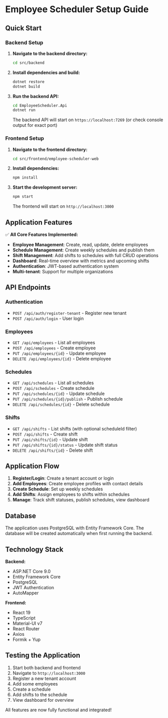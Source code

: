 # Employee Scheduler Setup Guide

## Quick Start

### Backend Setup

1. **Navigate to the backend directory:**
   ```bash
   cd src/backend
   ```

2. **Install dependencies and build:**
   ```bash
   dotnet restore
   dotnet build
   ```

3. **Run the backend API:**
   ```bash
   cd EmployeeScheduler.Api
   dotnet run
   ```
   
   The backend API will start on `https://localhost:7269` (or check console output for exact port)

### Frontend Setup

1. **Navigate to the frontend directory:**
   ```bash
   cd src/frontend/employee-scheduler-web
   ```

2. **Install dependencies:**
   ```bash
   npm install
   ```

3. **Start the development server:**
   ```bash
   npm start
   ```
   
   The frontend will start on `http://localhost:3000`

## Application Features

✅ **All Core Features Implemented:**

- **Employee Management**: Create, read, update, delete employees
- **Schedule Management**: Create weekly schedules and publish them
- **Shift Management**: Add shifts to schedules with full CRUD operations
- **Dashboard**: Real-time overview with metrics and upcoming shifts
- **Authentication**: JWT-based authentication system
- **Multi-tenant**: Support for multiple organizations

## API Endpoints

### Authentication
- `POST /api/auth/register-tenant` - Register new tenant
- `POST /api/auth/login` - User login

### Employees
- `GET /api/employees` - List all employees
- `POST /api/employees` - Create employee
- `PUT /api/employees/{id}` - Update employee
- `DELETE /api/employees/{id}` - Delete employee

### Schedules
- `GET /api/schedules` - List all schedules
- `POST /api/schedules` - Create schedule
- `PUT /api/schedules/{id}` - Update schedule
- `PUT /api/schedules/{id}/publish` - Publish schedule
- `DELETE /api/schedules/{id}` - Delete schedule

### Shifts
- `GET /api/shifts` - List shifts (with optional scheduleId filter)
- `POST /api/shifts` - Create shift
- `PUT /api/shifts/{id}` - Update shift
- `PUT /api/shifts/{id}/status` - Update shift status
- `DELETE /api/shifts/{id}` - Delete shift

## Application Flow

1. **Register/Login**: Create a tenant account or login
2. **Add Employees**: Create employee profiles with contact details
3. **Create Schedule**: Set up weekly schedules
4. **Add Shifts**: Assign employees to shifts within schedules
5. **Manage**: Track shift statuses, publish schedules, view dashboard

## Database

The application uses PostgreSQL with Entity Framework Core. The database will be created automatically when first running the backend.

## Technology Stack

**Backend:**
- ASP.NET Core 9.0
- Entity Framework Core
- PostgreSQL
- JWT Authentication
- AutoMapper

**Frontend:**
- React 19
- TypeScript
- Material-UI v7
- React Router
- Axios
- Formik + Yup

## Testing the Application

1. Start both backend and frontend
2. Navigate to `http://localhost:3000`
3. Register a new tenant account
4. Add some employees
5. Create a schedule
6. Add shifts to the schedule
7. View dashboard for overview

All features are now fully functional and integrated!